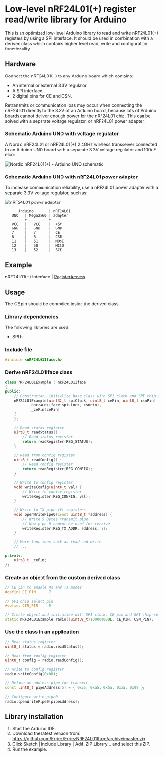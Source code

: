 # Low-level nRF24L01(+) register read/write library for Arduino

This is an optimized low-level Arduino library to read and write nRF24L01(+) 
registers by using a SPI interface. It should be used in combination with a 
derived class which contains higher level read, write and configuration 
functionality.

## Hardware

Connect the nRF24L01(+) to any Arduino board which contains:
* An internal or external 3.3V regulator.
* A SPI interface.
* 2 digital pins for CE and CSN.

Retransmits or communication loss may occur when connecting the nRF24L01
directly to the 3.3V of an Arduino board, because lots of Arduino boards cannot 
deliver enough power for the nRF24L01 chip. This can be solved with a separate
voltage regulator, or nRF24L01 power adapter.

### Schematic Arduino UNO with voltage regulator
A Nordic nRF24L01 or nRF24L01(+) 2.4GHz wireless transceiver connected to an 
Arduino UNO board with a separate 3.3V voltage regulator and 100uF elco:

![Nordic nRF24L01(+) - Arduino UNO schematic](https://raw.githubusercontent.com/Erriez/ErriezNRF24L01Iface/master/extras/nRF24L01_Arduino_UNO.png)

### Schematic Arduino UNO with nRF24L01 power adapter

To increase communication reliability, use a nRF24L01 power adapter with a
separate 3.3V voltage regulator, such as:

![nRF24L01 power adapter](https://raw.githubusercontent.com/Erriez/ErriezNRF24L01Iface/master/extras/nRF24L01_adapter.png)
```
      Arduino       | nRF24L01
   UNO   | Mega2560 | adapter
---------+----------+---------
   VCC   |   VCC    |  +5V
   GND   |   GND    |  GND
   7     |   7      |  CE
   8     |   8      |  CSN
   11    |   51     |  MOSI
   12    |   50     |  MISO
   13    |   52     |  SCK
```

## Example
nRF24L01(+) Interface | [RegisterAccess](https://github.com/Erriez/ErriezNRF24L01Iface/blob/master/examples/RegisterAccess/RegisterAccess.ino)

## Usage

The CE pin should be controlled inside the derived class.

### Library dependencies

The following libraries are used: 
* SPI.h

### Include file
```c++
#include <nRF24L01Iface.h>
```

### Derive nRF24L01Iface class
```c++
class nRF24L01Example : nRF24L01Iface
{
public:
    // Constructor, initialize base class with SPI clock and SPI chip-select
    nRF24L01Example(uint32_t spiClock, uint8_t cePin, uint8_t csnPin) :
            nRF24L01Iface(spiClock, csnPin), 
            _cePin(cePin)
    {
    };
    
    // Read status register
    uint8_t readStatus() {
        // Read status register
        return readRegister(REG_STATUS);
    }
  
    // Read from config register
    uint8_t readConfig() {
        // Read config register
        return readRegister(REG_CONFIG);
    }
  
    // Write to config register
    void writeConfig(uint8_t val) {
        // Write to config register
        writeRegister(REG_CONFIG, val);
    }
    
    // Write to TX pipe (0) registers
    void openWritePipe0(const uint8_t *address) {
        // Write 5 Bytes transmit pipe
        // Now pipe 0 cannot be used for receive
        writeRegister(REG_TX_ADDR, address, 5);
    }
    
    // More functions such as read and write 
    // ...
 
private:
    uint8_t _cePin;
};
```

### Create an object from the custom derived class
```c++
// CE pin to enable RX and TX modes 
#define CE_PIN      7
  
// SPI chip select pin
#define CSN_PIN     8
  
// Create object and initialize with SPI clock, CE pin and SPI chip-select pin
static nRF24L01Example radio((uint32_t)10000000UL, CE_PIN, CSN_PIN);
```

### Use the class in an application
```c++
// Read status register
uint8_t status = radio.readStatus();
  
// Read from config register
uint8_t config = radio.readConfig();
  
// Write to config register
radio.writeConfig(0x08);
  
// Define an address pipe for transmit
const uint8_t pipeAddress[5] = { 0x55, 0xa5, 0x5a, 0xaa, 0x99 };
  
// Configure write pipe0
radio.openWritePipe0(pipeAddress);
```

## Library installation
1. Start the Arduino IDE.
2. Download the latest version from:  
   https://github.com/Erriez/ErriezNRF24L01Iface/archive/master.zip
3. Click Sketch | Include Library | Add .ZIP Library... and select this ZIP.
5. Run the example.
